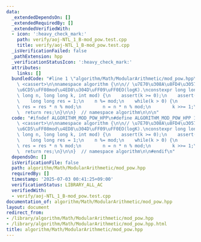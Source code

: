 ```yaml
---
data:
  _extendedDependsOn: []
  _extendedRequiredBy: []
  _extendedVerifiedWith:
  - icon: ':heavy_check_mark:'
    path: verify/aoj-NTL_1_B-mod_pow.test.cpp
    title: verify/aoj-NTL_1_B-mod_pow.test.cpp
  _isVerificationFailed: false
  _pathExtension: hpp
  _verificationStatusIcon: ':heavy_check_mark:'
  attributes:
    links: []
  bundledCode: "#line 1 \"algorithm/Math/ModularArithmetic/mod_pow.hpp\"\n\n\n\n#include\
    \ <cassert>\n\nnamespace algorithm {\n\n// \u7E70\u308A\u8FD4\u3057\u4E8C\u4E57\
    \u6CD5\uFF08mod\u4ED8\u304D\uFF09\uFF0EO(logK).\nconstexpr long long mod_pow(long\
    \ long n, long long k, int mod) {\n    assert(k >= 0);\n    assert(mod >= 1);\n\
    \    long long res = 1;\n    n %= mod;\n    while(k > 0) {\n        if(k & 1LL)\
    \ res = res * n % mod;\n        n = n * n % mod;\n        k >>= 1;\n    }\n  \
    \  return res;\n}\n\n}  // namespace algorithm\n\n\n"
  code: "#ifndef ALGORITHM_MOD_POW_HPP\n#define ALGORITHM_MOD_POW_HPP 1\n\n#include\
    \ <cassert>\n\nnamespace algorithm {\n\n// \u7E70\u308A\u8FD4\u3057\u4E8C\u4E57\
    \u6CD5\uFF08mod\u4ED8\u304D\uFF09\uFF0EO(logK).\nconstexpr long long mod_pow(long\
    \ long n, long long k, int mod) {\n    assert(k >= 0);\n    assert(mod >= 1);\n\
    \    long long res = 1;\n    n %= mod;\n    while(k > 0) {\n        if(k & 1LL)\
    \ res = res * n % mod;\n        n = n * n % mod;\n        k >>= 1;\n    }\n  \
    \  return res;\n}\n\n}  // namespace algorithm\n\n#endif\n"
  dependsOn: []
  isVerificationFile: false
  path: algorithm/Math/ModularArithmetic/mod_pow.hpp
  requiredBy: []
  timestamp: '2025-07-03 00:41:25+09:00'
  verificationStatus: LIBRARY_ALL_AC
  verifiedWith:
  - verify/aoj-NTL_1_B-mod_pow.test.cpp
documentation_of: algorithm/Math/ModularArithmetic/mod_pow.hpp
layout: document
redirect_from:
- /library/algorithm/Math/ModularArithmetic/mod_pow.hpp
- /library/algorithm/Math/ModularArithmetic/mod_pow.hpp.html
title: algorithm/Math/ModularArithmetic/mod_pow.hpp
---
```

